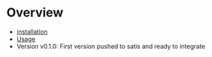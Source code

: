 Overview
========

* [installation](docs/installation.md)
* [Usage](docs/usage.md)
* Version v0.1.0: First version pushed to satis and ready to integrate